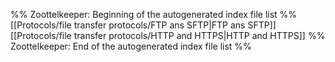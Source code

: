 %% Zoottelkeeper: Beginning of the autogenerated index file list  %%
 [[Protocols/file transfer protocols/FTP ans SFTP|FTP ans SFTP]]
 [[Protocols/file transfer protocols/HTTP and HTTPS|HTTP and HTTPS]]
%% Zoottelkeeper: End of the autogenerated index file list  %%
